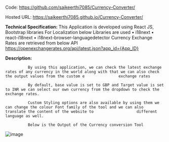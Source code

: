 Code: https://github.com/saikeerthi7085/Currency-Converter/


Hosted URL:  https://saikeerthi7085.github.io/Currency-Converter/


**Technical Specification:**
                This Application is developed using React JS, Bootstrap libraries
                For Localization below Libraries are used
                  •	i18next 
                  •	react-i18next 
                  •	i18next-browser-languagedetector
                Currency Exchange Rates are retrieved from below API
                https://openexchangerates.org/api/latest.json?app_id={App_ID}

**Description:**

              By using this application, we can check the latest exchange rates of any currency in the world along with that we can also check the output values from the custom e               exchange rates
              
              By default, base value is set to GBP and Target value is set to INR we can select our own currency from the dropdown to check the exchange rates.
              
              Custom Styling options are also available by using them we can change the colour Font family of the tool and we can also translate the content of the website to                   different language as well.
              
              Below is the Output of the Currency conversion Tool
 
![image](https://user-images.githubusercontent.com/61391199/127905208-35ec1559-37a3-4a45-953c-29d31ba1c090.png)
